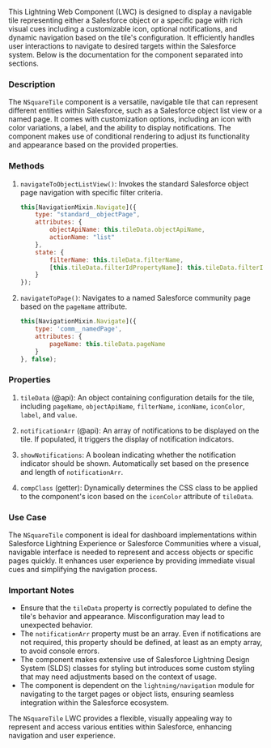 This Lightning Web Component (LWC) is designed to display a navigable tile representing either a Salesforce object or a specific page with rich visual cues including a customizable icon, optional notifications, and dynamic navigation based on the tile's configuration. It efficiently handles user interactions to navigate to desired targets within the Salesforce system. Below is the documentation for the component separated into sections.

### Description

The `NSquareTile` component is a versatile, navigable tile that can represent different entities within Salesforce, such as a Salesforce object list view or a named page. It comes with customization options, including an icon with color variations, a label, and the ability to display notifications. The component makes use of conditional rendering to adjust its functionality and appearance based on the provided properties.

### Methods

1. `navigateToObjectListView()`:
   Invokes the standard Salesforce object page navigation with specific filter criteria.
   ```javascript
   this[NavigationMixin.Navigate]({
       type: "standard__objectPage",
       attributes: {
           objectApiName: this.tileData.objectApiName,
           actionName: "list"
       },
       state: {
           filterName: this.tileData.filterName,
           [this.tileData.filterIdPropertyName]: this.tileData.filterIdValue
       }
   });
   ```

2. `navigateToPage()`:
   Navigates to a named Salesforce community page based on the `pageName` attribute.
   ```javascript
   this[NavigationMixin.Navigate]({
       type: 'comm__namedPage',
       attributes: {
           pageName: this.tileData.pageName
       }   
   }, false);
   ```

### Properties

1. `tileData` (@api):
   An object containing configuration details for the tile, including `pageName`, `objectApiName`, `filterName`, `iconName`, `iconColor`, `label`, and `value`.

2. `notificationArr` (@api):
   An array of notifications to be displayed on the tile. If populated, it triggers the display of notification indicators.

3. `showNotifications`:
   A boolean indicating whether the notification indicator should be shown. Automatically set based on the presence and length of `notificationArr`.

4. `compClass` (getter):
   Dynamically determines the CSS class to be applied to the component's icon based on the `iconColor` attribute of `tileData`.

### Use Case

The `NSquareTile` component is ideal for dashboard implementations within Salesforce Lightning Experience or Salesforce Communities where a visual, navigable interface is needed to represent and access objects or specific pages quickly. It enhances user experience by providing immediate visual cues and simplifying the navigation process.

### Important Notes

- Ensure that the `tileData` property is correctly populated to define the tile's behavior and appearance. Misconfiguration may lead to unexpected behavior.
- The `notificationArr` property must be an array. Even if notifications are not required, this property should be defined, at least as an empty array, to avoid console errors.
- The component makes extensive use of Salesforce Lightning Design System (SLDS) classes for styling but introduces some custom styling that may need adjustments based on the context of usage.
- The component is dependent on the `lightning/navigation` module for navigating to the target pages or object lists, ensuring seamless integration within the Salesforce ecosystem.

The `NSquareTile` LWC provides a flexible, visually appealing way to represent and access various entities within Salesforce, enhancing navigation and user experience.